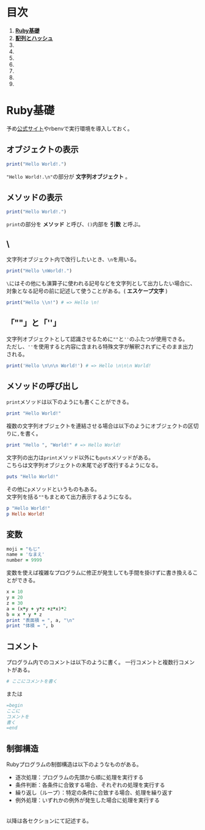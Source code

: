 # 目次
1. **[Ruby基礎](#ruby基礎)**
2. **[配列とハッシュ](ruby-1/readme.md)**
3. **[](#)**
4. **[](#)**
5. **[](#)**
6. **[](#)**
7. **[](#)**
8. **[](#)**
9. **[](#)**

# Ruby基礎
予め[公式サイト](https://www.ruby-lang.org/ja/)やrbenvで実行環境を導入しておく。
## オブジェクトの表示
```Ruby
print("Hello World!.")
```
`"Hello World!.\n"`の部分が **文字列オブジェクト** 。  
## メソッドの表示
```Ruby
print("Hello World!.")
```
`print`の部分を **メソッド** と呼び、`()`内部を **引数** と呼ぶ。
## \
文字列オブジェクト内で改行したいとき、`\n`を用いる。
```Ruby
print("Hello \nWorld!.")
```
`\`にはその他にも演算子に使われる記号などを文字列として出力したい場合に、対象となる記号の前に記述して使うことがある。( **エスケープ文字** )
```Ruby
print("Hello \\n!") # => Hello \n!
```
## 「""」と「''」
文字列オブジェクトとして認識させるために`""`と`''`のふたつが使用できる。  
ただし、`''`を使用すると内容に含まれる特殊文字が解釈されずにそのまま出力される。
```Ruby
print('Hello \n\n\n World!') # => Hello \n\n\n World!
```
## メソッドの呼び出し
`print`メソッドは以下のようにも書くことができる。
```Ruby
print "Hello World!"
```
複数の文字列オブジェクトを連結させる場合は以下のようにオブジェクトの区切りに`,`を書く。
```Ruby
print "Hello ", "World!" # => Hello World!
```
文字列の出力は`print`メソッド以外にも`puts`メソッドがある。  
こちらは文字列オブジェクトの末尾で必ず改行するようになる。
```Ruby
puts "Hello World!"
```
その他に`p`メソッドというものもある。  
文字列を括る`""`もまとめて出力表示するようになる。
```Ruby
p "Hello World!"
p Hello World!
```
## 変数
```Ruby
moji = "もじ"
name = 'なまえ'
number = 9999
```
変数を使えば複雑なプログラムに修正が発生しても手間を掛けずに書き換えることができる。
```Ruby
x = 10
y = 20
z = 30
a = (x*y + y*z +z*x)*2
b = x * y * z
print "表面積 = ", a, "\n"
print "体積 = ", b
```
## コメント
プログラム内でのコメントは以下のように書く。
一行コメントと複数行コメントがある。
```Ruby
# ここにコメントを書く
```
または
```Ruby
=begin
ここに
コメントを
書く
=end
```
## 制御構造
Rubyプログラムの制御構造は以下のようなものがある。
- 逐次処理：プログラムの先頭から順に処理を実行する
- 条件判断：各条件に合致する場合、それぞれの処理を実行する
- 繰り返し（ループ）：特定の条件に合致する場合、処理を繰り返す
- 例外処理：いずれかの例外が発生した場合に処理を実行する
　  
　  
  
以降は各セクションにて記述する。